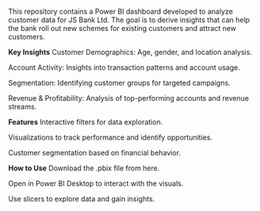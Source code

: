 This repository contains a Power BI dashboard developed to analyze customer data for JS Bank Ltd. The goal is to derive insights that can help the bank roll out new schemes for existing customers and attract new customers.

**Key Insights**
Customer Demographics: Age, gender, and location analysis.

Account Activity: Insights into transaction patterns and account usage.

Segmentation: Identifying customer groups for targeted campaigns.

Revenue & Profitability: Analysis of top-performing accounts and revenue streams.

**Features**
Interactive filters for data exploration.

Visualizations to track performance and identify opportunities.

Customer segmentation based on financial behavior.

**How to Use**
Download the .pbix file from here.

Open in Power BI Desktop to interact with the visuals.

Use slicers to explore data and gain insights.
